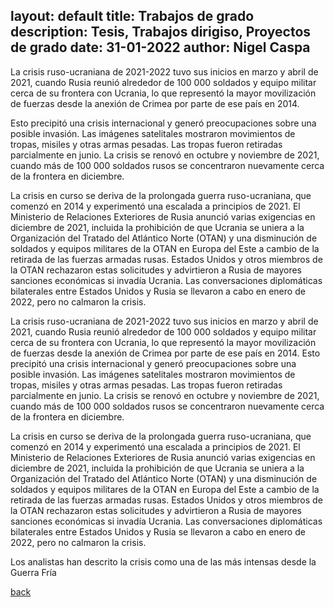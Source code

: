layout: default
title: Trabajos de grado
description: Tesis, Trabajos dirigiso, Proyectos de grado
date: 31-01-2022
author: Nigel Caspa
---
La crisis ruso-ucraniana de 2021-2022 tuvo sus inicios en marzo y abril de 2021, cuando Rusia reunió alrededor de 100 000 soldados y equipo militar cerca de su frontera con Ucrania, lo que representó la mayor movilización de fuerzas desde la anexión de Crimea por parte de ese país en 2014. 

Esto precipitó una crisis internacional y generó preocupaciones sobre una posible invasión. Las imágenes satelitales mostraron movimientos de tropas, misiles y otras armas pesadas. Las tropas fueron retiradas parcialmente en junio. La crisis se renovó en octubre y noviembre de 2021, cuando más de 100 000 soldados rusos se concentraron nuevamente cerca de la frontera en diciembre.

La crisis en curso se deriva de la prolongada guerra ruso-ucraniana, que comenzó en 2014 y experimentó una escalada a principios de 2021. El Ministerio de Relaciones Exteriores de Rusia anunció varias exigencias en diciembre de 2021, incluida la prohibición de que Ucrania se uniera a la Organización del Tratado del Atlántico Norte (OTAN) y una disminución de soldados y equipos militares de la OTAN en Europa del Este a cambio de la retirada de las fuerzas armadas rusas. Estados Unidos y otros miembros de la OTAN rechazaron estas solicitudes y advirtieron a Rusia de mayores sanciones económicas si invadía Ucrania. Las conversaciones diplomáticas bilaterales entre Estados Unidos y Rusia se llevaron a cabo en enero de 2022, pero no calmaron la crisis.

La crisis ruso-ucraniana de 2021-2022 tuvo sus inicios en marzo y abril de 2021, cuando Rusia reunió alrededor de 100 000 soldados y equipo militar cerca de su frontera con Ucrania, lo que representó la mayor movilización de fuerzas desde la anexión de Crimea por parte de ese país en 2014. Esto precipitó una crisis internacional y generó preocupaciones sobre una posible invasión. Las imágenes satelitales mostraron movimientos de tropas, misiles y otras armas pesadas. Las tropas fueron retiradas parcialmente en junio. La crisis se renovó en octubre y noviembre de 2021, cuando más de 100 000 soldados rusos se concentraron nuevamente cerca de la frontera en diciembre.

La crisis en curso se deriva de la prolongada guerra ruso-ucraniana, que comenzó en 2014 y experimentó una escalada a principios de 2021. El Ministerio de Relaciones Exteriores de Rusia anunció varias exigencias en diciembre de 2021, incluida la prohibición de que Ucrania se uniera a la Organización del Tratado del Atlántico Norte (OTAN) y una disminución de soldados y equipos militares de la OTAN en Europa del Este a cambio de la retirada de las fuerzas armadas rusas. Estados Unidos y otros miembros de la OTAN rechazaron estas solicitudes y advirtieron a Rusia de mayores sanciones económicas si invadía Ucrania. Las conversaciones diplomáticas bilaterales entre Estados Unidos y Rusia se llevaron a cabo en enero de 2022, pero no calmaron la crisis.

Los analistas han descrito la crisis como una de las más intensas desde la Guerra Fría

[back](./)
